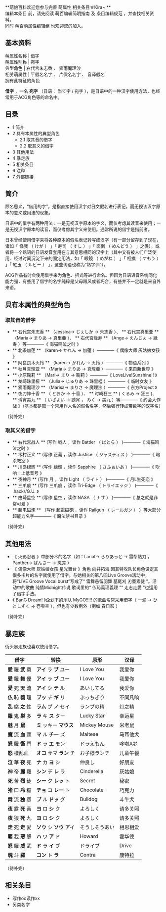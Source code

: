 **萌娘百科欢迎您参与完善 萌属性  相关条目☆Kira~ **  
编辑本条目  前，请先阅读  萌百编辑简明指南  及  条目编辑规范  ，并查找相关资料。  
同时  萌百萌属性编辑组  也欢迎您的加入。

**基本资料**  
---  
萌属性名称  |  借字   
萌属性别称  |  宛字   
典型角色  |  右代宫朱志香  、  雾雨魔理沙   
相关萌属性  |  平假名名字  、  片假名名字  、  音译假名   
拥有此特征的角色  
  
**借字** ，一名 **宛字** （日语：  当て字  /  宛字  ），是日语中的一种汉字使用方法，也经常用于ACG角色等的命名中。

##  目录

  * 1  简介 
  * 2  具有本属性的典型角色 
    * 2.1  取其音的借字 
    * 2.2  取其义的借字 
  * 3  其他用法 
  * 4  暴走族 
  * 5  相关条目 
  * 6  注释 
  * 7  外部链接 

##  简介

顾名思义，“借用的字”，是指直接使用汉字对日文假名进行表记，而无视该汉字原本的意义或用法的现象。

日语中的借字有两种用法：一是无视汉字原本的字义，而仅考虑其读音来使用；一是无视汉字原本的读音，而仅考虑其字义来使用。通常所说的借字是指前者。

日本曾经使用借字来将各种原本的假名表记转写成汉字（有一部分留存到了现在，诸如「  怪我  （  けが  ）  」「  寿司  （  すし  ）  」「
面倒  （  めんどう  ）  」之类），或者将一个熟语的日语发音套用在与其意思相同的汉字上（其中又有被人们广泛使用、经过时间沉淀下来的固定用法，如「
眼鏡  （  めがね  ）  」「  相撲  （  すもう  ）  」「  紅玉  （  ルビー  ）  」，这些词语也称为“熟字训”）。

ACG作品有时会使用借字来为角色、招式等进行命名。但因为日语语音系统同化能力强，有些用了借字的名字纯粹是父母跟风或者巧合，有些并不一定就是来自外来语。

##  具有本属性的典型角色

###  取其音的借字

  * ** 右代宫朱志香  ** （Jessica→  じぇしか  →  朱志香  ）、 ** 右代宫真里亚  ** （Maria→  まりあ  →  真里亜  ）、 ** 右代宫缘寿  ** （Ange→  えんじぇ  →  縁寿  ）等————《  海猫鸣泣之时  》 
  * ** 北条加莲  ** （karen→  かれん  →  加蓮  ）————《  偶像大师 灰姑娘女孩  》 
  * ** 阿良良木火怜  ** （karen→  かれん  →  火怜  ）————《  物语系列  》 
  * ** 秋月真理亚  ** （Maria→  まりあ  →  真理亜  ）————《  来自新世界  》 
  * ** 小原鞠莉  ** （Mari→  まり  →  鞠莉  ）————《  LoveLive!Sunshine!!  》 
  * ** 龙崎珠里桠  ** （Julia→  じゅりあ  →  珠里椏  ）————《  临时女友  》 
  * ** 雾雨魔理沙  ** （Marisa→  まりさ  →  魔理沙  ）————《  东方Project  》 
  * ** 夜刀神十香  ** （  とおか  →  十香  ）、 ** 时崎狂三  ** (  くるみ  →  狂三  )、 ** 诱宵美九  ** （  いざよい  →  誘宵  ，  みく  →  美九  ）等————《  约会大作战  》（基本都是取一个常用作人名的假名名字，然后强行转成带数字的汉字名） 

（待补完）

###  取其义的借字

  * ** 右代宫战人  ** (写作  戦人  ，读作  Battler  （  ばとら  ）  )————《  海猫鸣泣之时  》 
  * ** 木村正义  ** (写作  正義  ，读作  Justice  （  ジャスティス  ）  )————《  暗杀教室  》 
  * ** 川岛绿辉  ** (写作  緑輝  ，读作  Sapphire  （  さふぁいあ  ）  )————《  吹响！上低音号  》 
  * ** 夜神月  ** (写作  月  ，读作  Light  （  ライト  ）  )————《  月L生死恋  》 
  * ** 三爪痕  ** (写作  三爪痕  ，读作  Tri-Edge  （  トライエッジ  ）  )————《  .hack//G.U.  》 
  * ** 由崎星空  ** (写作  星空  ，读作  NASA  （  ナサ  ）  )————《  总之就是非常可爱  》 
  * ** 超电磁炮  ** （写作  超電磁砲  ，读作  Railgun  （  レールガン  ）  ）等大部分超能力名字————《  魔法禁书目录  》 

（待补完）

##  其他用法

  * 《  火影忍者  》中部分术的名字（如：Lariat→  らりあっと  →  雷犁熱刀  ，Panther→  ぱんさー  →  斑差  ） 
  * 《  偶像大师 灰姑娘女孩 星光舞台  》角色  向井拓海  因其特攻队长角色设定其很多卡片的名字就使用了借字。与她相关的第八回Live Groove活动中，将“LIVE Groove Vocal burst”写成了“  雷舞愚留羽舞 墓尾刈 刃亜素徒  ”。活动中的歌曲  纯情Midnight传说  歌词里的“  仏恥義理義理  ”“  走志走愛  ”也运用了借字手法。 
  * 《  BanG Dream!  》企划下的乐队  MyGO!!!!!  的歌曲名常采用借字（  一滴  →  ひとしずく  →  壱雫空  ），但也有少数例外（例如  春日影  ） 

（待补完）

##  暴走族

街头暴走族也喜欢使用借字。

借字  |  转换  |  原形  |  汉译   
---|---|---|---  
**愛** 羅 **武** 勇  |  **アイ** ラ **ブ** ユー  |  I Love You  |  我爱你   
**愛** 羅 **舞** 優  |  **アイ** ラ **ブ** ユー  |  I Love You  |  我爱你   
**愛** 死 **天** 流  |  **アイ** シ **テ** ル  |  あいしてる  |  我爱你   
**仏** 恥 **義** 理  |  **ブッ** チ **ギ** リ  |  ぶっちぎり  |  不同凡响   
**乱** 腐 **之** 性  |  **ラム** プ **ノ** セイ  |  ランプの精  |  灯之精   
**羅** 鬼 **巣** 多  |  **ラ** キ **ス** ター  |  Lucky Star  |  幸运星   
**魅** 月 **鼠** |  **ミ** ッキー **マウス** |  Mickey Mouse  |  米老鼠   
**魔** 流 **血** 頭  |  **マ** ル **チー** ズ  |  Maltese  |  马耳他犬   
**怒** 羅 **衛** 門  |  **ド** ラ **エ** モン  |  ドラえもん  |  哆啦A梦   
**怒** 樣乱血  |  **オコ** サマ **ラン** チ  |  お子様ランチ  |  儿童午餐   
**泣** 華 **夜** 死  |  **ナ** カ **ヨ** シ  |  仲良し  |  好朋友   
**神** 帝 **麗** 羅  |  **シン** デ **レ** ラ  |  Cinderella  |  灰姑娘   
**死** 苦 **烈** 徒  |  **シー** ク **レッ** ト  |  Secret  |  秘密   
**猪** 口 **冷** 糖  |  **チョ** コ **レー** ト  |  Chocolate  |  巧克力   
**舞** 流 **独** 愚  |  **ブ** ル **ドッ** グ  |  Bulldog  |  斗牛犬   
**夜** 露 **死** 苦  |  **ヨ** ロ **シ** ク  |  よろしく  |  请多关照   
**夜** 狼 **死** 九  |  **ヨ** ロ **シ** ク  |  よろしく  |  请多关照   
**走** 死 **走** 愛  |  **ソウ** シ **ソウ** アイ  |  そうしそうあい  |  相思相爱   
**覇** 我 **悪** 怒  |  **ハ** ワ **ア** ド  |  Howard  |  霍华德   
**怒** 羅 **威** 武  |  **ド** ラ **イ** ブ  |  ドライブ  |  Drive   
**魂** 斗 **羅** |  **コン** ト **ラ** |  Contra  |  康特拉   
  
（待补完）

##  相关条目

  * 写作oo读作xx 
  * 另类名字 